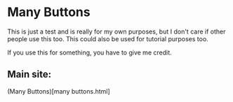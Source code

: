 # Many Buttons
This is just a test and is really for my own purposes, but I don't care if other people use this too. This could also be used for tutorial purposes too.

If you use this for something, you have to give me credit.

## Main site:
(Many Buttons)[many buttons.html]
